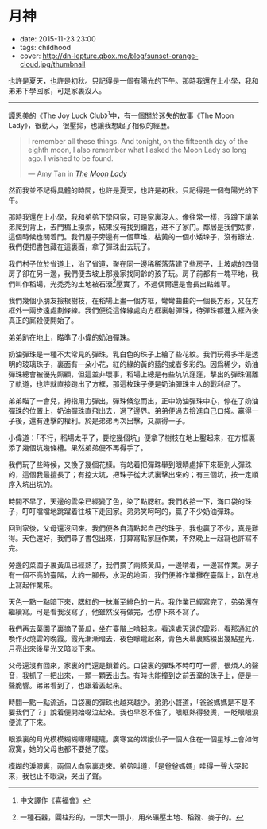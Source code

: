 # 月神

- date: 2015-11-23 23:00
- tags: childhood
- cover: http://dn-lepture.qbox.me/blog/sunset-orange-cloud.jpg/thumbnail

也許是夏天，也許是初秋。只記得是一個有陽光的下午。那時我還在上小學，我和弟弟下學回家，可是家裏沒人。

---

譚恩美的《The Joy Luck Club》[^1]中，有一個關於迷失的故事《The Moon Lady》，很動人，很壓抑，也讓我想起了相似的經歷。

> I remember all these things. And tonight, on the fifteenth day of the eighth moon, I also remember what I asked the Moon Lady so long ago. I wished to be found.
>
> — Amy Tan in *[The Moon Lady](https://kindle.amazon.com/post/7Ft-95wxR7Wwcmht7LoKkg)*

然而我並不記得具體的時間，也許是夏天，也許是初秋。只記得是一個有陽光的下午。

那時我還在上小學，我和弟弟下學回家，可是家裏沒人。像往常一樣，我蹲下讓弟弟爬到背上，去門楣上摸索，結果沒有找到鑰匙，进不了家门。鄰居是我們姑爹，這個時候也關着門。我們屋子旁邊有一個草堆，枯黃的一個小矮垛子，沒有辦法，我們便把書包藏在這裏面，拿了彈珠出去玩了。

我們村子位於省道上，沿了省道，聚在同一邊稀稀落落建了些房子，上坡處的四個房子卻在另一邊，我們便去坡上那幾家找同齡的孩子玩。房子前都有一塊平地，我們叫作稻場，光禿禿的土地被石滾[^2]壓實了，不過偶爾還是會長出點雜草。

我們幾個小朋友撿根樹枝，在稻場上畫一個方框，彎彎曲曲的一個長方形，又在方框外一兩步遠處劃條線。我們便從這條線處向方框裏射彈珠，待彈珠都進入框內後真正的廝殺便開始了。

弟弟趴在地上，瞄準了小偉的奶油彈珠。

奶油彈珠是一種不太常見的彈珠，乳白色的珠子上繪了些花紋。我們玩得多半是透明的玻璃珠子，裏面有一朵小花，紅的綠的黃的藍的或者多彩的。因爲稀少，奶油彈珠總會被優先照顧，但這並非壞事，稻場上總是有些坑坑窪窪，擊出的彈珠偏離了軌道，也許就直接跑出了方框，那這枚珠子便是奶油彈珠主人的戰利品了。

弟弟瞄了一會兒，拇指用力彈出，彈珠倏忽而出，正中奶油彈珠中心，停在了奶油彈珠的位置上，奶油彈珠直飛出去，過了邊界。弟弟便過去撿進自己口袋。贏得一子後，還有連擊的權利。於是弟弟再次出擊，又贏得一子。

小偉道：「不行，稻場太平了，要挖幾個坑」便拿了樹枝在地上鑿起來，在方框裏添了幾個坑幾條槽。果然弟弟便不再得手了。

我們玩了些時候，又換了幾個花樣。有站着把彈珠舉到眼睛處掉下來砸別人彈珠的，這個我最擅長了；有挖大坑，把珠子從大坑裏擊出來的；有三個坑，按一定順序入坑出坑的。

時間不早了，天邊的雲朵已經變了色，染了點腮紅。我們收拾一下，滿口袋的珠子，叮叮噹噹地跳躍着往坡下走回家。弟弟笑呵呵的，贏了不少奶油彈珠。

回到家後，父母還沒回來。我們便各自清點起自己的珠子，我也贏了不少，真是難得。天色還好，我們尋了書包出來，打算寫點家庭作業，不然晚上一起寫也許寫不完。

旁邊的菜園子裏黃瓜已經熟了，我們摘了兩條黃瓜，一邊啃着，一邊寫作業。房子有一個不高的臺階，大約一腳長，水泥的地面，我們便將作業攤在臺階上，趴在地上寫起作業來。

天色一點一點暗下來，腮紅的一抹漸至緋色的一片。我作業已經寫完了，弟弟還在繼續寫。可是看我沒寫了，他雖然沒有做完，也停下來不寫了。

我們再去菜園子裏摘了黃瓜，坐在臺階上啃起來。看遠處天邊的雲彩，看那通紅的喚作火燒雲的晚霞。霞光漸漸暗去，夜色矇矓起來，青色天幕裏點綴出幾點星光，月亮出來後星光又暗淡下來。

父母還沒有回來，家裏的門還是鎖着的。口袋裏的彈珠不時叮叮一響，很煩人的聲音，我抓了一把出來，一顆一顆丟出去。有時也能撞到之前丟棄的珠子上，便是一聲脆響。弟弟看到了，也跟着丟起來。

時間一點一點流逝，口袋裏的彈珠也越來越少。弟弟小聲道，「爸爸媽媽是不是不要我們了？」說着便開始啜泣起來。我也早忍不住了，眼眶熱得發燙，一眨眼眼淚便流了下來。

眼淚裏的月光模模糊糊矇矇矓矓，廣寒宮的嫦娥仙子一個人住在一個星球上會如何寂寞，她的父母也都不要她了麼。

模糊的淚眼裏，兩個人向家裏走來。弟弟叫道，「是爸爸媽媽」哇得一聲大哭起來，我也止不眼淚，哭出了聲。


[^1]: 中文譯作《喜福會》
[^2]: 一種石器，圓柱形的，一頭大一頭小，用來碾壓土地、稻穀、麥子的。